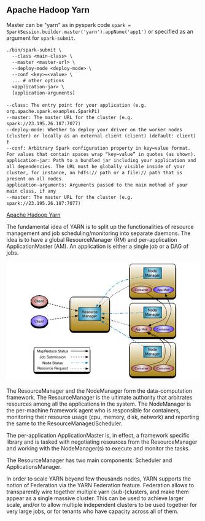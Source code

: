## Apache Hadoop Yarn

Master can be "yarn" as in pyspark code `spark = SparkSession.builder.master('yarn').appName('app1')` or specified as an argument for `spark-submit`.

```shell
./bin/spark-submit \
  --class <main-class> \
  --master <master-url> \
  --deploy-mode <deploy-mode> \
  --conf <key>=<value> \
  ... # other options
  <application-jar> \
  [application-arguments]

--class: The entry point for your application (e.g. org.apache.spark.examples.SparkPi)
--master: The master URL for the cluster (e.g. spark://23.195.26.187:7077)
--deploy-mode: Whether to deploy your driver on the worker nodes (cluster) or locally as an external client (client) (default: client) †
--conf: Arbitrary Spark configuration property in key=value format. For values that contain spaces wrap “key=value” in quotes (as shown).
application-jar: Path to a bundled jar including your application and all dependencies. The URL must be globally visible inside of your cluster, for instance, an hdfs:// path or a file:// path that is present on all nodes.
application-arguments: Arguments passed to the main method of your main class, if any
--master: The master URL for the cluster (e.g. spark://23.195.26.187:7077)
```

[Apache Hadoop Yarn](http://hadoop.apache.org/docs/stable/hadoop-yarn/hadoop-yarn-site/YARN.html)

The fundamental idea of YARN is to split up the functionalities of resource management and job scheduling/monitoring into separate daemons. The idea is to have a global ResourceManager (RM) and per-application ApplicationMaster (AM). An application is either a single job or a DAG of jobs.

![](yarn.architecture.gif)

The ResourceManager and the NodeManager form the data-computation framework. The ResourceManager is the ultimate authority that arbitrates resources among all the applications in the system. The NodeManager is the per-machine framework agent who is responsible for containers, monitoring their resource usage (cpu, memory, disk, network) and reporting the same to the ResourceManager/Scheduler.

The per-application ApplicationMaster is, in effect, a framework specific library and is tasked with negotiating resources from the ResourceManager and working with the NodeManager(s) to execute and monitor the tasks.

The ResourceManager has two main components: Scheduler and ApplicationsManager.

In order to scale YARN beyond few thousands nodes, YARN supports the notion of Federation via the YARN Federation feature. Federation allows to transparently wire together multiple yarn (sub-)clusters, and make them appear as a single massive cluster. This can be used to achieve larger scale, and/or to allow multiple independent clusters to be used together for very large jobs, or for tenants who have capacity across all of them.